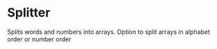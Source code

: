 # Splitter
Splits words and numbers into arrays.
Option to split arrays in alphabet order or number order




